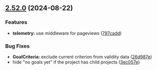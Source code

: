## [2.52.0](https://github.com/taskany-inc/issues/compare/v2.51.0...v2.52.0) (2024-08-22)


### Features

* **telemetry:** use middleware for pageviews ([797cadd](https://github.com/taskany-inc/issues/commit/797caddd5dce979b36a46542976b81c0dc0b9fe5))


### Bug Fixes

* **GoalCriteria:** exclude current criterion from validity data ([26d987e](https://github.com/taskany-inc/issues/commit/26d987e71b2e4b5b76b0f16362f88753e74e616d))
* hide "no goals yet" if the project has child projects ([3ec057e](https://github.com/taskany-inc/issues/commit/3ec057e88bcf408f94f86bf45b2c371afe833241))

